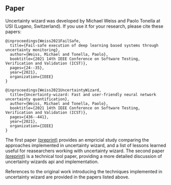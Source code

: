 ## Paper
<!--- Dont forget to update readme.md when changing this paragraph -->
Uncertainty wizard was developed by Michael Weiss and Paolo Tonella at USI (Lugano, Switzerland).
If you use it for your research, please cite these papers:

    @inproceedings{Weiss2021FailSafe,  
      title={Fail-safe execution of deep learning based systems through uncertainty monitoring},
      author={Weiss, Michael and Tonella, Paolo},
      booktitle={2021 14th IEEE Conference on Software Testing, Verification and Validation (ICST)},
      pages={24--35},
      year={2021},
      organization={IEEE} 
    }  

    @inproceedings{Weiss2021UncertaintyWizard,  
      title={Uncertainty-wizard: Fast and user-friendly neural network uncertainty quantification},
      author={Weiss, Michael and Tonella, Paolo},
      booktitle={2021 14th IEEE Conference on Software Testing, Verification and Validation (ICST)},
      pages={436--441},
      year={2021},
      organization={IEEE}
    }  


The first paper [(preprint)](https://arxiv.org/abs/2102.00902) provides 
an empricial study comparing the approaches implemented in uncertainty wizard,
and a list of lessons learned useful for reasearchers working with uncertainty wizard.
The second paper [(preprint)](https://arxiv.org/abs/2101.00982) is a technical tool paper,
 providing a more detailed discussion of uncertainty wizards api and implementation.

References to the original work introducing the techniques implemented 
in uncertainty wizard are provided in the papers listed above.


